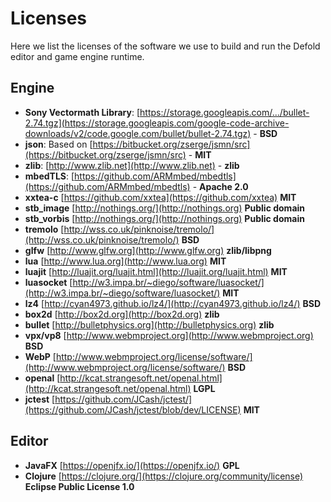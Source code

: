 # Licenses

Here we list the licenses of the software we use to build and run the Defold editor and game engine runtime.

## Engine

* **Sony Vectormath Library**: [https://storage.googleapis.com/.../bullet-2.74.tgz](https://storage.googleapis.com/google-code-archive-downloads/v2/code.google.com/bullet/bullet-2.74.tgz) - **BSD**
* **json**: Based on [https://bitbucket.org/zserge/jsmn/src](https://bitbucket.org/zserge/jsmn/src) - **MIT**
* **zlib**: [http://www.zlib.net](http://www.zlib.net) - **zlib**
* **mbedTLS**: [https://github.com/ARMmbed/mbedtls](https://github.com/ARMmbed/mbedtls) - **Apache 2.0**
* **xxtea-c** [https://github.com/xxtea](https://github.com/xxtea) **MIT**
* **stb_image** [http://nothings.org/](http://nothings.org) **Public domain**
* **stb_vorbis** [http://nothings.org/](http://nothings.org) **Public domain**
* **tremolo** [http://wss.co.uk/pinknoise/tremolo/](http://wss.co.uk/pinknoise/tremolo/) **BSD**
* **glfw** [http://www.glfw.org](http://www.glfw.org) **zlib/libpng**
* **lua** [http://www.lua.org](http://www.lua.org) **MIT**
* **luajit** [http://luajit.org/luajit.html](http://luajit.org/luajit.html) **MIT**
* **luasocket** [http://w3.impa.br/~diego/software/luasocket/](http://w3.impa.br/~diego/software/luasocket/) **MIT**
* **lz4** [http://cyan4973.github.io/lz4/](http://cyan4973.github.io/lz4/)  **BSD**
* **box2d** [http://box2d.org](http://box2d.org) **zlib**
* **bullet** [http://bulletphysics.org](http://bulletphysics.org) **zlib**
* **vpx/vp8** [http://www.webmproject.org](http://www.webmproject.org) **BSD**
* **WebP** [http://www.webmproject.org/license/software/](http://www.webmproject.org/license/software/) **BSD**
* **openal** [http://kcat.strangesoft.net/openal.html](http://kcat.strangesoft.net/openal.html) **LGPL**
* **jctest** [https://github.com/JCash/jctest/](https://github.com/JCash/jctest/blob/dev/LICENSE) **MIT**

## Editor

* **JavaFX** [https://openjfx.io/](https://openjfx.io/) **GPL**
* **Clojure** [https://clojure.org/](https://clojure.org/community/license) **Eclipse Public License 1.0**

